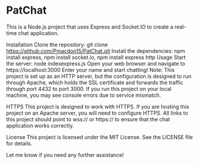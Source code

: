 # PatChat
This is a Node.js project that uses Express and Socket.IO to create a real-time chat application.

Installation
Clone the repository: git clone https://github.com/Pmacdon15/PatChat.git
Install the dependencies: npm install express, npm install socket.io, npm install express http
Usage
Start the server: node indexexpress.js
Open your web browser and navigate to https://localhost:3000
Enter your name and start chatting!
Note: This project is set up as an HTTP server, but the configuration is designed to run through Apache, which holds the SSL certificate and forwards the traffic through port 4432 to port 3000.
If you run this project on your local machine, you may see console errors due to service mismatch.

HTTPS
This project is designed to work with HTTPS. If you are hosting this project on an Apache server, you will need to configure HTTPS. All links to this project should point to 
wss:// or https:// to ensure that the chat application works correctly.

License
This project is licensed under the MIT License. See the LICENSE file for details.

Let me know if you need any further assistance!

